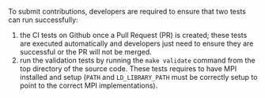 To submit contributions, developers are required to ensure that two tests can run successfully: 
1. the CI tests on Github once a Pull Request (PR) is created; these tests are executed automatically and developers just need to ensure they are successful or the PR will not be merged.
2. run the validation tests by running the `make validate` command from the top directory of the source code. These tests requires to have MPI installed and setup (`PATH` and `LD_LIBRARY_PATH` must be correctly setup to point to the correct MPI implementations).